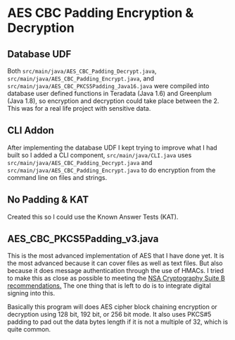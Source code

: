 # AES CBC Padding Encryption & Decryption

## Database UDF

Both `src/main/java/AES_CBC_Padding_Decrypt.java`, `src/main/java/AES_CBC_Padding_Encrypt.java`, and `src/main/java/AES_CBC_PKCS5Padding_Java16.java` were compiled into database user defined functions in Teradata (Java 1.6) and Greenplum (Java 1.8), so encryption and decryption could take place between the 2. This was for a real life project with sensitive data.

## CLI Addon

After implementing the database UDF I kept trying to improve what I had built so I added a CLI component, `src/main/java/CLI.java` uses `src/main/java/AES_CBC_Padding_Decrypt.java` and `src/main/java/AES_CBC_Padding_Encrypt.java` to do encryption from the command line on files and strings.

## No Padding & KAT

Created this so I could use the Known Answer Tests (KAT).

## AES_CBC_PKCS5Padding_v3.java

This is the most advanced implementation of AES that I have done yet. It is the most advanced because it can cover files as well as text files. But also because it does message authentication through the use of HMACs. I tried to make this as close as possible to meeting the [NSA Cryptography Suite B recommendations.](https://en.wikipedia.org/wiki/NSA_Suite_B_Cryptography) The one thing that is left to do is to integrate digital signing into this.

Basically this program will does AES cipher block chaining encryption or decryption using 128 bit, 192 bit, or 256 bit mode. It also uses PKCS#5 padding to pad out the data bytes length if it is not a multiple of 32, which is quite common.
